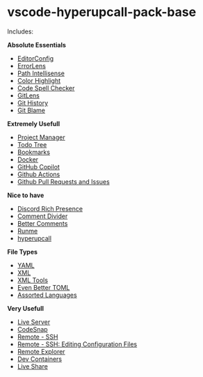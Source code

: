 # vscode-hyperupcall-pack-base

Includes:

**Absolute Essentials**

- [EditorConfig](https://marketplace.visualstudio.com/items?itemName=EditorConfig.EditorConfig)
- [ErrorLens](https://marketplace.visualstudio.com/items?itemName=usernamehw.errorlens)
- [Path Intellisense](https://marketplace.visualstudio.com/items?itemName=christian-kohler.path-intellisense)
- [Color Highlight](https://marketplace.visualstudio.com/items?itemName=naumovs.color-highlight)
- [Code Spell Checker](https://marketplace.visualstudio.com/items?itemName=streetsidesoftware.code-spell-checker)
- [GitLens](https://marketplace.visualstudio.com/items?itemName=eamodio.gitlens)
- [Git History](https://marketplace.visualstudio.com/items?itemName=donjayamanne.githistory)
- [Git Blame](https://marketplace.visualstudio.com/items?itemName=waderyan.gitblame)

**Extremely Usefull**

- [Project Manager](https://marketplace.visualstudio.com/items?itemName=alefragnani.project-manager)
- [Todo Tree](https://marketplace.visualstudio.com/items?itemName=Gruntfuggly.todo-tree)
- [Bookmarks](https://marketplace.visualstudio.com/items?itemName=alefragnani.Bookmarks)
- [Docker](https://marketplace.visualstudio.com/items?itemName=ms-azuretools.vscode-docker)
- [GitHub Copilot](https://marketplace.visualstudio.com/items?itemName=GitHub.copilot)
- [Github Actions](https://marketplace.visualstudio.com/items?itemName=GitHub.vscode-github-actions)
- [Github Pull Requests and Issues](https://marketplace.visualstudio.com/items?itemName=GitHub.vscode-pull-request-github)

**Nice to have**

- [Discord Rich Presence](https://marketplace.visualstudio.com/items?itemName=LeonardSSH.vscord)
- [Comment Divider](https://marketplace.visualstudio.com/items?itemName=stackbreak.comment-divider)
- [Better Comments](https://marketplace.visualstudio.com/items?itemName=aaron-bond.better-comments)
- [Runme](https://marketplace.visualstudio.com/items?itemName=stateful.runme)
- [hyperupcall](https://marketplace.visualstudio.com/items?itemName=EdwinKofler.vscode-hyperupcall)

**File Types**

- [YAML](https://marketplace.visualstudio.com/items?itemName=redhat.vscode-yaml)
- [XML](https://marketplace.visualstudio.com/items?itemName=redhat.vscode-xml)
- [XML Tools](https://marketplace.visualstudio.com/items?itemName=DotJoshJohnson.xml)
- [Even Better TOML](https://marketplace.visualstudio.com/items?itemName=tamasfe.even-better-toml)
- [Assorted Languages](https://marketplace.visualstudio.com/items?itemName=EdwinKofler.vscode-assorted-languages)

**Very Usefull**

- [Live Server](https://marketplace.visualstudio.com/items?itemName=ritwickdey.LiveServer)
- [CodeSnap](https://marketplace.visualstudio.com/items?itemName=adpyke.codesnap)
- [Remote - SSH](https://marketplace.visualstudio.com/items?itemName=ms-vscode-remote.remote-ssh)
- [Remote - SSH: Editing Configuration Files](https://marketplace.visualstudio.com/items?itemName=ms-vscode-remote.remote-ssh-edit)
- [Remote Explorer](https://marketplace.visualstudio.com/items?itemName=ms-vscode.remote-explorer)
- [Dev Containers](https://marketplace.visualstudio.com/items?itemName=ms-vscode-remote.remote-containers)
- [Live Share](https://marketplace.visualstudio.com/items?itemName=ms-vsliveshare.vsliveshare)
